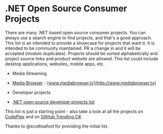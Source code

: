 # .NET Open Source Consumer Projects

There are many .NET based open source consumer projects. You can always use a search engine to find projects, and that's a good approach. This list is an intended to provide a showcase for projects that want it. It is intended to be community maintained. PR a change in and it will be accepted (modulo duplicates). Projects should be sorted alphabetically and project source links and product website are allowed. This list could include desktop applications, websites, mobile apps, etc.

* Media Streaming
 * [Media Browser](https://github.com/mediabrowser/) - [www.mediabrowser.tv](http://www.mediabrowser.tv)

* Developer projects
 * [.NET open source developer projects list](dotnet-developer-projects.md)
 
 
This list is just a starting point - also take a look at all the projects on [CodePlex](http://www.codeplex.com/) and on [GitHub Trending C#](https://github.com/trending?l=csharp).

Thanks to @scottisafool for providing the initial list.
